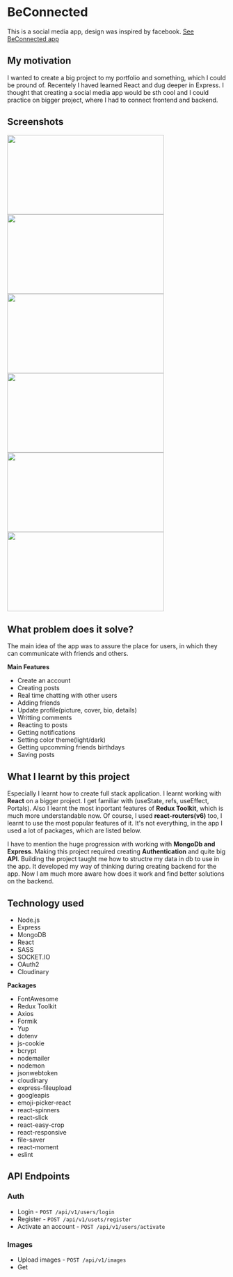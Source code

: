 # BeConnected
This is a social media app, design was inspired by facebook.
[See BeConnected app](https://playful-seahorse-fb65aa.netlify.app/)


## My motivation

I wanted to create a big project to my portfolio and something, which I could be pround of. Recentely I haved learned React and dug deeper in Express. 
I thought that creating a social media app would be sth cool and I could practice on bigger project, where I had to connect frontend and backend.


## Screenshots

<img src='https://res.cloudinary.com/detfhw9ll/image/upload/v1685210877/github%20docs/beconnected/beconnected-photo_si6dej.png' width=360 height=182/><img src='https://res.cloudinary.com/detfhw9ll/image/upload/v1685210879/github%20docs/beconnected/beconnected-home_gn2x6w.png' width=360 height=182/><img src='https://res.cloudinary.com/detfhw9ll/image/upload/v1685210879/github%20docs/beconnected/beconnected-details_cg4pwa.png' width=360 height=182/><img src='https://res.cloudinary.com/detfhw9ll/image/upload/v1685210879/github%20docs/beconnected/beconnected-create_v1g8zl.png' width=360 height=182/><img src='https://res.cloudinary.com/detfhw9ll/image/upload/v1685210877/github%20docs/beconnected/beconnected-post_cydbno.png' width=360 height=182/><img src='https://res.cloudinary.com/detfhw9ll/image/upload/v1685210878/github%20docs/beconnected/beconnected-friends_wyd98q.png' width=360 height=182/>


## What problem does it solve?

The main idea of the app was to assure the place for users, in which they can communicate with friends and others.

**Main Features**

- Create an account
- Creating posts
- Real time chatting with other users
- Adding friends
- Update profile(picture, cover, bio, details)
- Writting comments
- Reacting to posts
- Getting notifications
- Setting color theme(light/dark)
- Getting upcomming friends birthdays
- Saving posts

## What I learnt by this project

Especially I learnt how to create full stack application. I learnt working with **React** on a bigger project. 
I get familiar with (useState, refs, useEffect, Portals). Also I learnt the most inportant features of **Redux Toolkit**, 
which is much more understandable now. Of course, I used **react-routers(v6)** too, I learnt to use the most popular features of it. 
It's not everything, in the app I used a lot of packages, which are listed below.

I have to mention the huge progression with working with **MongoDb and Express**. Making this project required creating **Authentication** and quite big **API**. 
Building the project taught me how to structre my data in db to use in the app. It developed my way of thinking during creating backend for the app.
Now I am much more aware how does it work and find better solutions on the backend.


## Technology used

- Node.js
- Express
- MongoDB
- React
- SASS
- SOCKET.IO
- OAuth2
- Cloudinary

**Packages**

- FontAwesome
- Redux Toolkit
- Axios
- Formik
- Yup
- dotenv
- js-cookie
- bcrypt
- nodemailer
- nodemon
- jsonwebtoken
- cloudinary
- express-fileupload
- googleapis
- emoji-picker-react
- react-spinners
- react-slick
- react-easy-crop
- react-responsive
- file-saver
- react-moment
- eslint


## API Endpoints

### Auth
- Login - `POST /api/v1/users/login`
- Register - `POST /api/v1/usets/register`
- Activate an account - `POST /api/v1/users/activate`


### Images
- Upload images - `POST /api/v1/images`
- Get 
